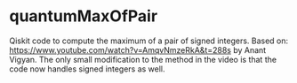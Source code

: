 # quantumMaxOfPair
Qiskit code to compute the maximum of a pair of signed integers.
Based on: https://www.youtube.com/watch?v=AmqvNmzeRkA&t=288s by Anant Vigyan. The only small modification to the method in the video is that the code now handles signed integers as well.
